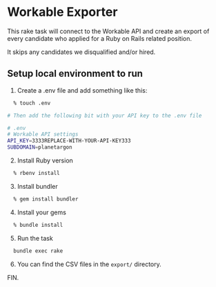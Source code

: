 # Workable Exporter

This rake task will connect to the Workable API and create an export of every
candidate who applied for a Ruby on Rails related position.

It skips any candidates we disqualified and/or hired.

## Setup local environment to run

1. Create a .env file and add something like this:

```bash
  % touch .env

# Then add the following bit with your API key to the .env file

# .env
# Workable API settings
API_KEY=3333REPLACE-WITH-YOUR-API-KEY333
SUBDOMAIN=planetargon
```

2. Install Ruby version

```bash
  % rbenv install
```

3. Install bundler

```bash
  % gem install bundler
```

4. Install your gems

```bash
  % bundle install
```


5. Run the task

```bash
  bundle exec rake
```

6. You can find the CSV files in the `export/` directory.

FIN.
